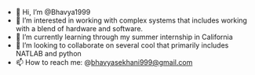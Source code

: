 - 👋 Hi, I’m @Bhavya1999
- 👀 I’m interested in working with complex systems that includes working with a blend of hardware and software.
- 🌱 I’m currently learning through my summer internship in California
- 💞️ I’m looking to collaborate on several cool that primarily includes NATLAB and python
- 📫 How to reach me: @bhavyasekhani999@gmail.com

<!---
Bhavya1999/Bhavya1999 is a ✨ special ✨ repository because its `README.md` (this file) appears on your GitHub profile.
You can click the Preview link to take a look at your changes.
--->
